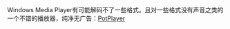 Windows Media Player有可能解码不了一些格式。且对一些格式没有声音之类的
一个不错的播放器，纯净无广告：[PotPlayer](https://daumpotplayer.com/download/)